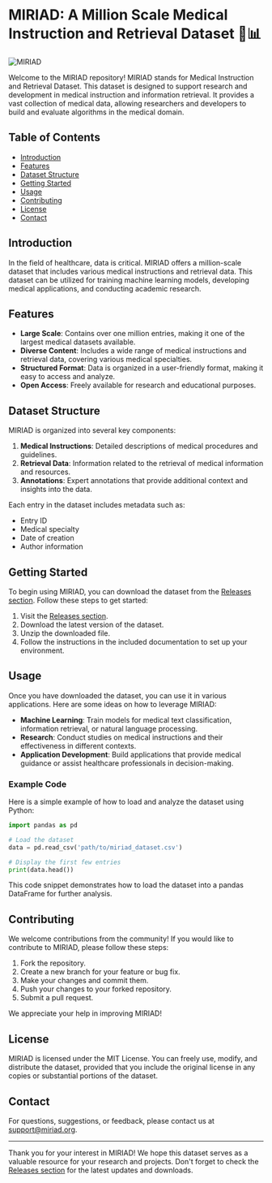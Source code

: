 # MIRIAD: A Million Scale Medical Instruction and Retrieval Dataset 🏥📊

![MIRIAD](https://img.shields.io/badge/MIRIAD-Medical%20Dataset-blue)

Welcome to the MIRIAD repository! MIRIAD stands for Medical Instruction and Retrieval Dataset. This dataset is designed to support research and development in medical instruction and information retrieval. It provides a vast collection of medical data, allowing researchers and developers to build and evaluate algorithms in the medical domain.

## Table of Contents

- [Introduction](#introduction)
- [Features](#features)
- [Dataset Structure](#dataset-structure)
- [Getting Started](#getting-started)
- [Usage](#usage)
- [Contributing](#contributing)
- [License](#license)
- [Contact](#contact)

## Introduction

In the field of healthcare, data is critical. MIRIAD offers a million-scale dataset that includes various medical instructions and retrieval data. This dataset can be utilized for training machine learning models, developing medical applications, and conducting academic research.

## Features

- **Large Scale**: Contains over one million entries, making it one of the largest medical datasets available.
- **Diverse Content**: Includes a wide range of medical instructions and retrieval data, covering various medical specialties.
- **Structured Format**: Data is organized in a user-friendly format, making it easy to access and analyze.
- **Open Access**: Freely available for research and educational purposes.

## Dataset Structure

MIRIAD is organized into several key components:

1. **Medical Instructions**: Detailed descriptions of medical procedures and guidelines.
2. **Retrieval Data**: Information related to the retrieval of medical information and resources.
3. **Annotations**: Expert annotations that provide additional context and insights into the data.

Each entry in the dataset includes metadata such as:

- Entry ID
- Medical specialty
- Date of creation
- Author information

## Getting Started

To begin using MIRIAD, you can download the dataset from the [Releases section](https://github.com/Umeshjambhulkar/MIRIAD/releases). Follow these steps to get started:

1. Visit the [Releases section](https://github.com/Umeshjambhulkar/MIRIAD/releases).
2. Download the latest version of the dataset.
3. Unzip the downloaded file.
4. Follow the instructions in the included documentation to set up your environment.

## Usage

Once you have downloaded the dataset, you can use it in various applications. Here are some ideas on how to leverage MIRIAD:

- **Machine Learning**: Train models for medical text classification, information retrieval, or natural language processing.
- **Research**: Conduct studies on medical instructions and their effectiveness in different contexts.
- **Application Development**: Build applications that provide medical guidance or assist healthcare professionals in decision-making.

### Example Code

Here is a simple example of how to load and analyze the dataset using Python:

```python
import pandas as pd

# Load the dataset
data = pd.read_csv('path/to/miriad_dataset.csv')

# Display the first few entries
print(data.head())
```

This code snippet demonstrates how to load the dataset into a pandas DataFrame for further analysis.

## Contributing

We welcome contributions from the community! If you would like to contribute to MIRIAD, please follow these steps:

1. Fork the repository.
2. Create a new branch for your feature or bug fix.
3. Make your changes and commit them.
4. Push your changes to your forked repository.
5. Submit a pull request.

We appreciate your help in improving MIRIAD!

## License

MIRIAD is licensed under the MIT License. You can freely use, modify, and distribute the dataset, provided that you include the original license in any copies or substantial portions of the dataset.

## Contact

For questions, suggestions, or feedback, please contact us at [support@miriad.org](mailto:support@miriad.org).

---

Thank you for your interest in MIRIAD! We hope this dataset serves as a valuable resource for your research and projects. Don't forget to check the [Releases section](https://github.com/Umeshjambhulkar/MIRIAD/releases) for the latest updates and downloads.